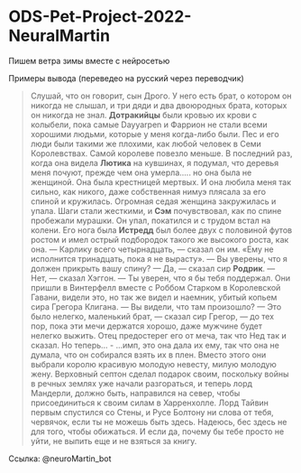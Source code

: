 # ODS-Pet-Project-2022-NeuralMartin
Пишем ветра зимы вместе с нейросетью

Примеры вывода (переведео на русский через переводчик)

> Слушай, что он говорит, сын Дрого. У него есть брат, о котором он никогда не слышал, и три дяди и два двоюродных брата, которых он никогда не знал. **Дотракийцы** были кровью их крови с колыбели, пока самые Dayyarpen и Фаррион не стали всеми хорошими людьми, которые у меня когда-либо были. Пес и его люди были такими же плохими, как любой человек в Семи Королевствах. Самой королеве повезло меньше. В последний раз, когда она видела **Лютика** на кувшинах, я подумал, что деревья меня почуют, прежде чем она умерла….. но она была не женщиной. Она была крестницей мертвых. И она любила меня так сильно, как никого, даже собственная нимуэ плясала за его спиной и кружилась. Огромная седая женщина закружилась и упала. Шаги стали жесткими, и **Сэм** почувствовал, как по спине пробежали мурашки. Он упал, покатился и с трудом встал на колени. Его нога была **Истредд** был более двух с половиной футов ростом и имел острый подбородок такого же высокого роста, как она. — Карлику всего четырнадцать, — сказал он им. «Ему не исполнится тринадцать, пока я не вырасту». — Вы уверены, что я должен прикрыть вашу спину? — Да, — сказал сир **Родрик**. — Нет, — сказал Хэггон. — Ты уверен, что я бы тебя поддержал. Они пришли в Винтерфелл вместе с Роббом Старком в Королевской Гавани, видели это, но так же видел и наемник, убитый копьем сира Грегора Клигана. — Вы видели, что там произошло? — Это было нелегко, маленький брат, — сказал сир Грегор, — до тех пор, пока эти мечи держатся хорошо, даже мужчине будет нелегко выжить. Отец предостерег его от меча, так что Нед так и сказал. Но теперь... - ...имп, это она дала их ему, так что она не думала, что он собирался взять их в плен. Вместо этого они выбрали королю красивую молодую невесту, милую молодую жену. Верховный септон сделал подарок своим, поскольку войны в речных землях уже начали разгораться, и теперь лорд Мандерли, должно быть, направился на север, чтобы присоединиться к своим силам в Харренхолле. Лорд Тайвин первым спустился со Стены, и Русе Болтону ни слова от тебя, червячок, если ты не можешь быть здесь. Надеюсь, бес здесь не для того, чтобы обижаться. И если да, почему бы тебе просто не уйти, не выпить еще и не взяться за книгу.


Ссылка: @neuroMartin_bot
